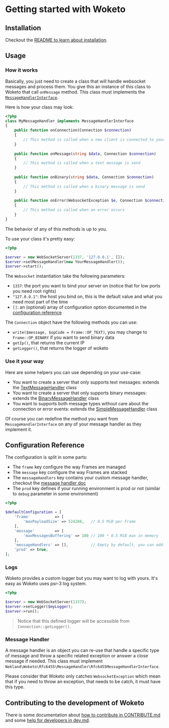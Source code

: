 Getting started with Woketo
===========================

Installation
------------

Checkout the [README to learn about installation](../README.md#how-to-install).

Usage
-----

### How it works

Basically, you just need to create a class that will handle websocket messages and process them. You give this an instance
of this class to Woketo that call `onMessage` method. This class must implements the
[`MessageHandlerInterface`](../src/Message/MessageHandlerInterface.php).

Here is how your class may look:

```php
<?php
class MyMessageHandler implements MessageHandlerInterface
{
    public function onConnection(Connection $connection)
    {
        // This method is called when a new client is connected to your server
    }
    
    public function onMessage(string $data, Connection $connection)
    {
        // This method is called when a text message is send
    }
    
    public function onBinary(string $data, Connection $connection)
    {
        // This method is called when a binary message is send
    }
    
    public function onError(WebsocketException $e, Connection $connection)
    {
        // This method is called when an error occurs
    }
}
```

The behavior of any of this methods is up to you.

To use your class it's pretty easy:

```php
<?php

$server = new WebSocketServer(1337, '127.0.0.1', []);
$server->setMessageHandler(new YourMessageHandler());
$server->start();
```

The `Websocket` instantiation take the following parameters:
- `1337`: the port you want to bind your server on (notice that for low ports you need root rights)
- `"127.0.0.1"`: the host you bind on, this is the default value and what you need most part of the time
- `[]`: an (optional) array of configuration option documented in the [configuration reference](#configuration-reference)

The `Connection` object have the following methods you can use:
- `write($message, $opCode = Frame::OP_TEXT)`, you may change to `Frame::OP_BINARY` if you want to send binary data
- `getIp()`, that returns the current IP
- `getLogger()`, that returns the logger of woketo

### Use it your way

Here are some helpers you can use depending on your use-case:

- You want to create a server that only supports text messages:
  extends the [TextMessageHandler](../src/Message/TextMessageHandler.php) class
- You want to create a server that only supports binary messages:
  extends the [BinaryMessageHandler](../src/Message/BinaryMessageHandler.php) class
- You want to supports both message types without care about the connection or error events:
  extends the [SimpleMessageHandler](../src/Message/SimpleMessageHandler.php) class

Of course you can redefine the method you want from `MessageHandlerInterface` on any of your message handler as they
implement it.

Configuration Reference
-----------------------

The configuration is split in some parts:
- The `frame` key configure the way Frames are managed
- The `message` key configure the way Frames are stacked
- The `messageHandlers` key contains your custom message handler, checkout the [message handler doc](#message-handler)
- The `prod` key defines if your running environment is prod or not (similar to `debug` parameter in some environment)

```php
<?php

$defaultConfiguration = [
    'frame'           => [
        'maxPayloadSize' => 524288,   // 0.5 MiB per Frame
    ],
    'message'         => [
        'maxMessagesBuffering' => 100 // 100 * 0.5 MiB max in memory
    ],
    'messageHandlers' => [],          // Empty by default, you can add some
    'prod' => true,
];
```

### Logs

Woketo provides a custom logger but you may want to log with yours. It's easy as Woketo uses psr-3 log system.

```php
<?php

$server = new WebSocketServer(1337);
$server->setLogger($myLogger);
$server->run();
```

> Notice that this defined logger will be accessible from `Connection::getLogger()`.

### Message Handler

A message handler is an object you can re-use that handle a specific type of message and throw a specific related
exception or answer a close message if needed. This class must implement `Nekland\Woketo\Rfc6455\MessageHandler\Rfc6455MessageHandlerInterface`.

Please consider that Woketo only catches `WebsocketException` which mean that if you need to throw an exception, that
needs to be catch, it must have this type.

Contributing to the development of Woketo
-----------------------------------------

There is some documentation about [how to contribute in CONTRIBUTE.md](../CONTRIBUTE.md) and some [help for developers in dev.md](dev.md).
